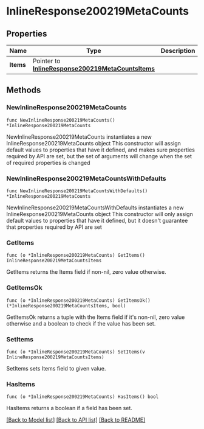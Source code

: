 # InlineResponse200219MetaCounts

## Properties

Name | Type | Description | Notes
------------ | ------------- | ------------- | -------------
**Items** | Pointer to [**InlineResponse200219MetaCountsItems**](InlineResponse200219MetaCountsItems.md) |  | [optional] 

## Methods

### NewInlineResponse200219MetaCounts

`func NewInlineResponse200219MetaCounts() *InlineResponse200219MetaCounts`

NewInlineResponse200219MetaCounts instantiates a new InlineResponse200219MetaCounts object
This constructor will assign default values to properties that have it defined,
and makes sure properties required by API are set, but the set of arguments
will change when the set of required properties is changed

### NewInlineResponse200219MetaCountsWithDefaults

`func NewInlineResponse200219MetaCountsWithDefaults() *InlineResponse200219MetaCounts`

NewInlineResponse200219MetaCountsWithDefaults instantiates a new InlineResponse200219MetaCounts object
This constructor will only assign default values to properties that have it defined,
but it doesn't guarantee that properties required by API are set

### GetItems

`func (o *InlineResponse200219MetaCounts) GetItems() InlineResponse200219MetaCountsItems`

GetItems returns the Items field if non-nil, zero value otherwise.

### GetItemsOk

`func (o *InlineResponse200219MetaCounts) GetItemsOk() (*InlineResponse200219MetaCountsItems, bool)`

GetItemsOk returns a tuple with the Items field if it's non-nil, zero value otherwise
and a boolean to check if the value has been set.

### SetItems

`func (o *InlineResponse200219MetaCounts) SetItems(v InlineResponse200219MetaCountsItems)`

SetItems sets Items field to given value.

### HasItems

`func (o *InlineResponse200219MetaCounts) HasItems() bool`

HasItems returns a boolean if a field has been set.


[[Back to Model list]](../README.md#documentation-for-models) [[Back to API list]](../README.md#documentation-for-api-endpoints) [[Back to README]](../README.md)


